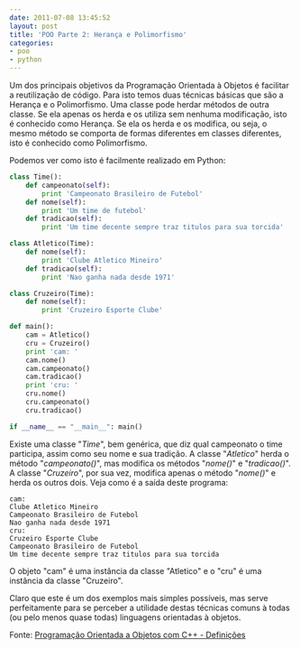 ```yaml
---
date: 2011-07-08 13:45:52
layout: post
title: 'POO Parte 2: Herança e Polimorfismo'
categories:
- poo
- python
---
```


Um dos principais objetivos da Programação Orientada à Objetos é facilitar a reutilização de código. Para isto temos duas técnicas básicas que são a Herança e o Polimorfismo. Uma classe pode herdar métodos de outra classe. Se ela apenas os herda e os utiliza sem nenhuma modificação, isto é conhecido como Herança. Se ela os herda e os modifica, ou seja, o mesmo método se comporta de formas diferentes em classes diferentes, isto é conhecido como Polimorfismo.

Podemos ver como isto é facilmente realizado em Python:

``` python
class Time():
    def campeonato(self):
        print 'Campeonato Brasileiro de Futebol'
    def nome(self):
        print 'Um time de futebol'
    def tradicao(self):
        print 'Um time decente sempre traz titulos para sua torcida'

class Atletico(Time):
    def nome(self):
        print 'Clube Atletico Mineiro'
    def tradicao(self):
        print 'Nao ganha nada desde 1971'

class Cruzeiro(Time):
    def nome(self):
        print 'Cruzeiro Esporte Clube'

def main():
    cam = Atletico()
    cru = Cruzeiro()
    print 'cam: '
    cam.nome()
    cam.campeonato()
    cam.tradicao()
    print 'cru: '
    cru.nome()
    cru.campeonato()
    cru.tradicao()

if __name__ == "__main__": main()
```

Existe uma classe "_Time_", bem genérica, que diz qual campeonato o time participa, assim como seu nome e sua tradição. A classe "_Atletico_" herda o método "_campeonato()_", mas modifica os métodos "_nome()_" e "_tradicao()_". A classe "_Cruzeiro_", por sua vez, modifica apenas o método "_nome()_" e herda os outros dois. Veja como é a saída deste programa:

    cam:
    Clube Atletico Mineiro
    Campeonato Brasileiro de Futebol
    Nao ganha nada desde 1971
    cru:
    Cruzeiro Esporte Clube
    Campeonato Brasileiro de Futebol
    Um time decente sempre traz titulos para sua torcida

O objeto "cam" é uma instância da classe "Atletico" e o "cru" é uma instância da classe "Cruzeiro".

Claro que este é um dos exemplos mais simples possíveis, mas serve perfeitamente para se perceber a utilidade destas técnicas comuns à todas (ou pelo menos quase todas) linguagens orientadas à objetos.

Fonte: [Programação Orientada a Objetos com C++ - Definições](http://www.dca.fee.unicamp.br/cursos/POOCPP/node4.html)
